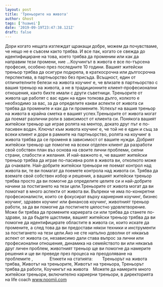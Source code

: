 ```yaml
---
layout: post
title: 'Треньорите на живота'
author: Ghost
tags: ['huawei']
date: '2019-09-19T23:47:38.121Z'
draft: false
---
```


Дори когато нещата изглеждат щракащи добре, можем да почувстваме, че нещо не е съвсем както трябва. И все пак, когато се свежда до идентифициране на това, което трябва да променим или как да направим тези промени, ние ...Коучингът в живота е все по-търсена професия, особено през последните 10 години. Вашият житейски треньор трябва да осигури подкрепа, в краткосрочна или дългосрочна перспектива, в партньорство без присъда. Всъщност, един от отличителните белези на живота коучинг е, че влизате в партньорство с вашия треньор на живота, а не в традиционните клиент-професионални отношения, както бихте имали с други съветници. Треньорите от живота ще работят с вас един на един толкова дълго, колкото е необходимо за вас, за да определите какви аспекти от живота си трябва да промените и как да ги промените. Успехът на вашия треньор на живота в крайна сметка е вашият успех.Треньорите от живота могат да поемат различни роли в зависимост от клиента си. Понякога вашият житейски треньор ще играе ролята на ментор, докато друг път е по-пасивен водач. Ключът към живота коучинг е, че той не е един и същ за всеки клиент и дори в рамките на партньорство, ролята на коучинг в живота трябва да се променя в зависимост от вашите нужди. Добрият житейски треньор ще помогне на всеки отделен клиент да разработи свой собствен план въз основа на своите лични проблеми, силни страни, слабости и желания. И най-важното е, че вашият житейски треньор трябва да играе по-пасивна роля в живота ви, отколкото може да очаквате. Най-добрите житейски треньори не поемат контрол над живота ви, те ви помагат да поемете контрола над живота си. Трябва да вземате свой собствен избор и решения, а вашият житейски треньор трябва просто да ви помогне да определите целите си и най-добрите начини за постигането на тези цели.Треньорите от живота могат да ви помогнат в много аспекти от живота ви. Въпреки че има по-конкретни професионалисти, които се фокусират върху кариерния коучинг, бизнес коучинг, здравен коучинг или финансов коучинг, животният треньор работи, за да ви помогне да постигнете цялостно удовлетворение. Може би трябва да промените кариерата си или трябва да станете по-здрави, за да бъдете щастливи, вашият житейски треньор трябва да ви помогне да идентифицирате областите в живота си, които искате да промените, а след това да ви предостави някои техники и инструменти за постигането на тези цели.Ако не сте напълно доволни от някакъв аспект от живота си, независимо дали става въпрос за лични или професионални отношения, динамика на семейството ви или някакъв друг личен проблем, животният треньор ще ви помогне да намерите решения и ще ви преведе през процеса на преодоляване на проблемите ,              Етикети на статията:        Треньорът на живота трябва, Животът на треньорите, Животът на треньора, Треньорът трябва да работи, Коучингът на живота    Можете да намерите много житейски треньори, включително кариерни треньори, в директорията на life coach www.noomii.com
